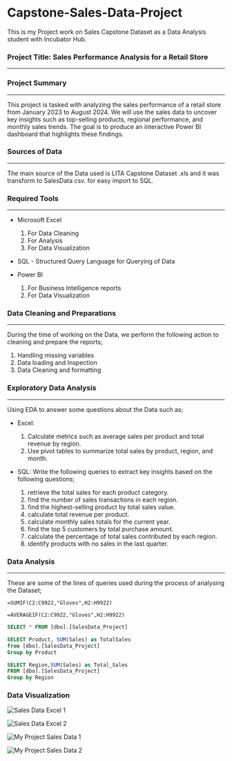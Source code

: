 # Capstone-Sales-Data-Project
This is my Project work on Sales Capstone Dataset as a Data Analysis student with Incubator Hub.

### Project Title: Sales Performance Analysis for a Retail Store
---

### Project Summary
---
This project is tasked with analyzing the sales performance of a retail store from January 2023 to August 2024. 
We will use the sales data to uncover key insights such as top-selling products, regional performance, and monthly sales trends. 
The goal is to produce an interactive Power BI dashboard that highlights these findings.

### Sources of Data 
---
The main source of the Data used is LITA Capstone Dataset .xls and it was transform to SalesData csv. for easy import to SQL.

### Required Tools
---
- Microsoft Excel
   1. For Data Cleaning
   2. For Analysis
   3. For Data Visualization
      
- SQL - Structured Query Language for Querying of Data
  
- Power BI
  1. For Business Intelligence reports
  2. For Data Visualization
 
 ### Data Cleaning and Preparations
  ---
  During the time of working on the Data, we perform the following action to cleaning and prepare the reports;
   1. Handling missing variables
   2. Data loading and Inspection
   3. Data Cleaning and formatting
 
### Exploratory Data Analysis
  ---
  Using EDA to answer some questions about the Data such as;
- Excel:
    1. Calculate metrics such as average sales per product and total revenue by region.
    2. Use pivot tables to summarize total sales by product, region, and month.

- SQL: Write the following queries to extract key insights based on the following questions; 
    1. retrieve the total sales for each product category.
    2. find the number of sales transactions in each region.
    3. find the highest-selling product by total sales value.
    4. calculate total revenue per product.
    5. calculate monthly sales totals for the current year.
    6. find the top 5 customers by total purchase amount.
    7. calculate the percentage of total sales contributed by each region.
    8. identify products with no sales in the last quarter.
  
### Data Analysis
  ---
  These are some of the lines of queries used during the process of analysing the Dataset;

```EXCEL
=SUMIF(C2:C9922,"Gloves",H2:H9922)
```

```EXCEL
=AVERAGEIF(C2:C9922,"Gloves",H2:H9922)
```

```SQL
SELECT * FROM [dbo].[SalesData_Project]
```
  
 ```SQL
 SELECT Product, SUM(Sales) as TotalSales
 from [dbo].[SalesData_Project]
 Group by Product
 ```

```SQL
SELECT Region,SUM(Sales) as Total_Sales
FROM [dbo].[SalesData_Project]
Group by Region
```

### Data Visualization

![Sales Data Excel 1](https://github.com/user-attachments/assets/221d00e4-dc9b-40f5-bc12-6cf7a05d222e)

![Sales Data Excel 2](https://github.com/user-attachments/assets/05239ce9-182b-4cfa-af36-e7458682cad8)

![My Project Sales Data 1](https://github.com/user-attachments/assets/4869f4cf-fbe7-443e-82f4-1ad6cc5f8d17)

![My Project Sales Data 2](https://github.com/user-attachments/assets/eacbdc11-7bb1-418f-bfea-010d8346f84d)


